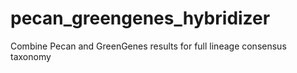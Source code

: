 # pecan_greengenes_hybridizer
Combine Pecan and GreenGenes results for full lineage consensus taxonomy
